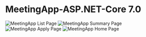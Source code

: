 # MeetingApp-ASP.NET-Core 7.0
![MeetingApp List Page](https://github.com/ahmedfurkankoc/MeetingApp-ASP.NET-Core/assets/139684794/8bffd70e-2062-4bce-b5df-2c2a01b450c1)
![MeetingApp Summary Page](https://github.com/ahmedfurkankoc/MeetingApp-ASP.NET-Core/assets/139684794/20cc9963-27a8-479d-94df-b00fad8dd59f)
![MeetingApp Apply Page](https://github.com/ahmedfurkankoc/MeetingApp-ASP.NET-Core/assets/139684794/3888fa98-f480-4ed0-9178-4865e0289de5)
![MeetingApp Home Page](https://github.com/ahmedfurkankoc/MeetingApp-ASP.NET-Core/assets/139684794/8ad90ffe-2fac-43c4-9aa3-a59adc5a634c)
